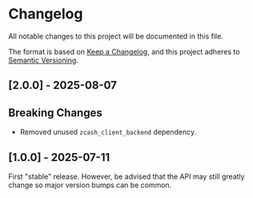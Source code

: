 # Changelog

All notable changes to this project will be documented in this file.

The format is based on [Keep a Changelog](https://keepachangelog.com/en/1.0.0/),
and this project adheres to [Semantic Versioning](https://semver.org/spec/v2.0.0.html).

## [2.0.0] - 2025-08-07

## Breaking Changes

- Removed unused `zcash_client_backend` dependency.

## [1.0.0] - 2025-07-11

First "stable" release. However, be advised that the API may still greatly
change so major version bumps can be common.
